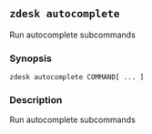 ## `zdesk autocomplete`

Run autocomplete subcommands

### Synopsis

    zdesk autocomplete COMMAND[ ... ]

### Description

Run autocomplete subcommands

